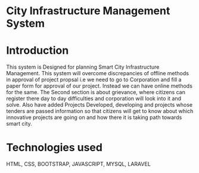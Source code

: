 # City Infrastructure Management System

# Introduction
This system is Designed for planning Smart City Infrastructure Management. This system will overcome discrepancies of offline methods in approval of project propsal i.e we need to go to Corporation and fill a paper form for approval of our project. Instead we can have online methods for the same. The Second section is about grievance, where citizens can register there day to day difficulties and corporation will look into it and solve.
Also have added Projects Developed, developing and projects whose tenders are passed information so that citizens will get to know about which innovative projects are going on and how there it is taking path towards smart city.

# Technologies used 
HTML, CSS, BOOTSTRAP, JAVASCRIPT, MYSQL, LARAVEL


 
